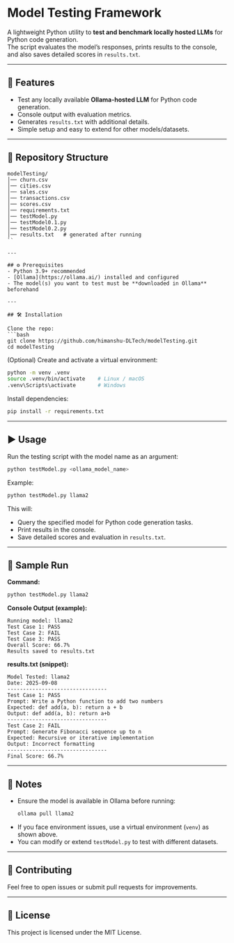 
# Model Testing Framework

A lightweight Python utility to **test and benchmark locally hosted LLMs** for Python code generation.  
The script evaluates the model’s responses, prints results to the console, and also saves detailed scores in `results.txt`.

---

## 🚀 Features
- Test any locally available **Ollama-hosted LLM** for Python code generation.
- Console output with evaluation metrics.
- Generates `results.txt` with additional details.
- Simple setup and easy to extend for other models/datasets.

---

## 📂 Repository Structure
```
modelTesting/
│── churn.csv
│── cities.csv
│── sales.csv
│── transactions.csv
│── scores.csv
│── requirements.txt
│── testModel.py
│── testModel0.1.py
│── testModel0.2.py
│── results.txt   # generated after running
``

---

## ⚙️ Prerequisites
- Python 3.9+ recommended
- [Ollama](https://ollama.ai/) installed and configured
- The model(s) you want to test must be **downloaded in Ollama** beforehand

---

## 🛠 Installation

Clone the repo:
```bash
git clone https://github.com/himanshu-DLTech/modelTesting.git
cd modelTesting
```

(Optional) Create and activate a virtual environment:
```bash
python -m venv .venv
source .venv/bin/activate    # Linux / macOS
.venv\Scripts\activate       # Windows
```

Install dependencies:
```bash
pip install -r requirements.txt
```

---

## ▶️ Usage

Run the testing script with the model name as an argument:

```bash
python testModel.py <ollama_model_name>
```

Example:
```bash
python testModel.py llama2
```

This will:
- Query the specified model for Python code generation tasks.
- Print results in the console.
- Save detailed scores and evaluation in `results.txt`.

---

## 📑 Sample Run

**Command:**
```bash
python testModel.py llama2
```

**Console Output (example):**
```
Running model: llama2
Test Case 1: PASS
Test Case 2: FAIL
Test Case 3: PASS
Overall Score: 66.7%
Results saved to results.txt
```

**results.txt (snippet):**
```
Model Tested: llama2
Date: 2025-09-08
--------------------------------
Test Case 1: PASS
Prompt: Write a Python function to add two numbers
Expected: def add(a, b): return a + b
Output: def add(a, b): return a+b
--------------------------------
Test Case 2: FAIL
Prompt: Generate Fibonacci sequence up to n
Expected: Recursive or iterative implementation
Output: Incorrect formatting
--------------------------------
Final Score: 66.7%
```

---

## 🔧 Notes
- Ensure the model is available in Ollama before running:
  ```bash
  ollama pull llama2
  ```
- If you face environment issues, use a virtual environment (`venv`) as shown above.
- You can modify or extend `testModel.py` to test with different datasets.

---

## 🤝 Contributing
Feel free to open issues or submit pull requests for improvements.

---

## 📜 License
This project is licensed under the MIT License.
